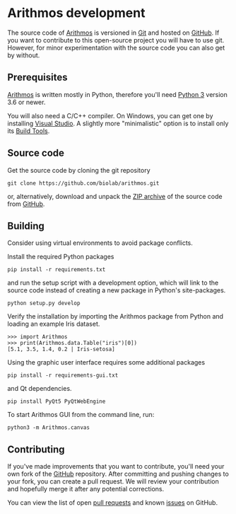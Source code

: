 Arithmos development
==================

The source code of [Arithmos] is versioned in [Git] and hosted on [GitHub]. 
If you want to contribute to this open-source project you will have to use git. However, for minor experimentation with the source code you can also get by without. 

[Arithmos]: https://arithmos.biolab.si/
[Git]: https://git-scm.com/
[GitHub]: https://github.com/biolab/arithmos

Prerequisites
-------------

[Arithmos] is written mostly in Python, therefore you'll need [Python 3] version 3.6 or newer.

You will also need a C/C++ compiler. On Windows, you can get one by installing [Visual Studio].
A slightly more "minimalistic" option is to install only its [Build Tools].

[Python 3]: https://www.python.org
[Visual Studio]: https://visualstudio.microsoft.com/vs/
[Build Tools]: https://visualstudio.microsoft.com/visual-cpp-build-tools/

Source code
-----------

Get the source code by cloning the git repository

    git clone https://github.com/biolab/arithmos.git

or, alternatively, download and unpack the [ZIP archive] of the source code from [GitHub].

[ZIP archive]: https://github.com/biolab/arithmos/archive/master.zip

Building
--------

Consider using virtual environments to avoid package conflicts. 

Install the required Python packages

    pip install -r requirements.txt
    
and run the setup script with a development option, which will link to the source code instead of creating a new package in Python's site-packages.

    python setup.py develop
    
Verify the installation by importing the Arithmos package from Python and loading an example Iris dataset.

    >>> import Arithmos
    >>> print(Arithmos.data.Table("iris")[0])
    [5.1, 3.5, 1.4, 0.2 | Iris-setosa]

Using the graphic user interface requires some additional packages

    pip install -r requirements-gui.txt

and Qt dependencies.

    pip install PyQt5 PyQtWebEngine

To start Arithmos GUI from the command line, run:

    python3 -m Arithmos.canvas

Contributing
------------

If you've made improvements that you want to contribute, you'll need your own fork of the [GitHub] repository. After committing and pushing changes to your fork, you can create a pull request. We will review your contribution and hopefully merge it after any potential corrections. 

You can view the list of open [pull requests] and known [issues] on GitHub.

[pull requests]: https://github.com/biolab/arithmos/pulls
[issues]: https://github.com/biolab/arithmos/issues
